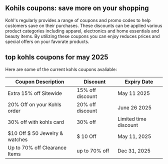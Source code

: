 ## Kohils coupons: save more on your shopping

Kohl's regularly provides a range of coupons and promo codes to help customers save on their purchases. These discounts can be 
applied various product categories including apparel, electronics and home essentials and beauty items. By utilizing these coupons
you can enjoy reduces prices and special offers on your favorate products.

## top kohls coupons for may 2025 

Here are some of the current kohls coupons avaliable:

|   Coupon Description    |   Discount     |     Expiry Date |
| ----------------------- | --------------- | --------------- | 
| Extra 15% off Sitewide  | 15% off discount | May  11 2025 |
| 20% Off on your Kohls order | 20% off discount | June  26 2025 |
| 30% off with kohls card | 30% off |  Limited time discount |
| $10 Off $ 50 Jewelry & watches | $ 10 Off  | May 11, 2025 |
| Up to 70% off Clearance Items | up to 70% off | Dec 31, 2025 |
